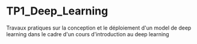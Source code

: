 # TP1_Deep_Learning
Travaux pratiques sur la conception et le déploiement d'un model de deep learning dans le cadre d'un cours d'introduction au deep learning

